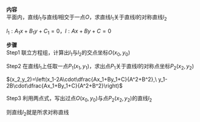 **内容**  
平面内，直线$l_1$与直线$l$相交于一点$O$，求直线$l_1$关于直线$l$的对称直线$l_2$

$l_1:A_1x+B_1y+C_1=0$，$l:Ax+By+C=0$

**步骤**  
Step1 联立方程组，计算出$l_1$与$l_2$的交点坐标$O(x_0,y_0)$

Step2 在直线$l_1$上任取一点$P_1(x_1,y_1)$，求出点$P_1$关于直线$l$的对称点坐标$P_2(x_2,y_2)$

$(x_2,y_2)=\left(x_1-2A\cdot\dfrac{Ax_1+By_1+C}{A^2+B^2},\ y_1-2B\cdot\dfrac{Ax_1+By_1+C}{A^2+B^2}\right)$

Step3 利用两点式，写出过点$O(x_0,y_0)$与点$P_2(x_2,y_2)$的直线$l_2$

则直线$l_2$就是所求对称直线
